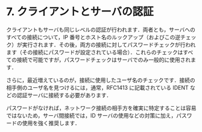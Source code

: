 # 7. クライアントとサーバの認証

クライアントもサーバも同じレベルの認証が行われます．両者とも，サーバへのすべての接続について，IP 番号とホスト名のルックアップ（およびこの逆チェック）が実行されます．その後，両方の接続に対してパスワードチェックが行われます（その接続にパスワードが設定されている場合）．これらのチェックはすべての接続で可能ですが，パスワードチェックはサーバでのみ一般的に使用されます．

さらに，最近増えているのが，接続に使用したユーザ名のチェックです．接続の相手側のユーザ名を見つけるには，通常，RFC1413 に記載されている IDENT などの認証サーバに接続する必要があります．

パスワードがなければ，ネットワーク接続の相手方を確実に特定することは容易ではないため，サーバ間接続では，ID サーバの使用などの対策に加え，パスワードの使用を強く推奨します．
